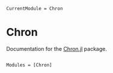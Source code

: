 ```@meta
CurrentModule = Chron
```

# Chron

Documentation for the [Chron.jl](https://github.com/brenhinkeller/Chron.jl) package.

```@index
```

```@autodocs
Modules = [Chron]
```
